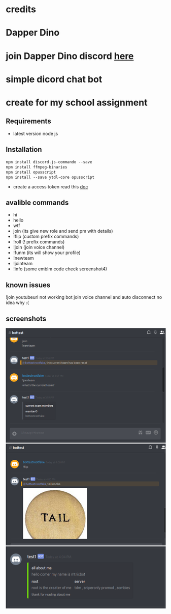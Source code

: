 # credits 
# Dapper Dino 
# join  Dapper Dino discord [here]( https://discord.gg/sn9xXK4) 

# simple dicord chat bot 
# create for my school assignment 

## Requirements 
 * latest version node js

## Installation

```
npm install discord.js-commando --save
npm install ffmpeg-binaries
npm install opusscript
npm install --save ytdl-core opusscript
```

* create a access token read this [doc](https://discordapp.com/developers/docs/topics/oauth2)

## avalible commands 

* hi
* hello
* wtf
* join (its give new role and send pm with details)
* !flip (custom prefix commands)
* !roll (! prefix commands)
* !join (join voice channel)
* !funm  (its will show your profile)
* !newteam
* !jointeam
* !info (some emblm code check screenshot4)

## known issues 

!join youtubeurl not working  bot join voice channel and auto disconnect no idea why :(

## screenshots


![screenshots2](/screenshot/b2.png)
![screenshots3](/screenshot/b3.png)
![screenshots4](/screenshot/b4.png)
